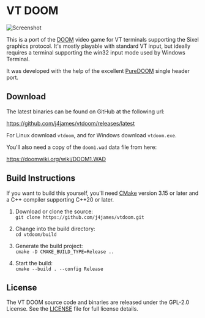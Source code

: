 VT DOOM
=======

![Screenshot](screenshot.png)

This is a port of the [DOOM] video game for VT terminals supporting the Sixel
graphics protocol. It's mostly playable with standard VT input, but ideally
requires a terminal supporting the win32 input mode used by Windows Terminal.

It was developed with the help of the excellent [PureDOOM] single header port.

[DOOM]: https://en.wikipedia.org/wiki/Doom_(1993_video_game)
[PureDOOM]: https://github.com/Daivuk/PureDOOM


Download
--------

The latest binaries can be found on GitHub at the following url:

https://github.com/j4james/vtdoom/releases/latest

For Linux download `vtdoom`, and for Windows download `vtdoom.exe`.

You'll also need a copy of the `doom1.wad` data file from here:

https://doomwiki.org/wiki/DOOM1.WAD


Build Instructions
------------------

If you want to build this yourself, you'll need [CMake] version 3.15 or later
and a C++ compiler supporting C++20 or later.

1. Download or clone the source:  
   `git clone https://github.com/j4james/vtdoom.git`

2. Change into the build directory:  
   `cd vtdoom/build`

3. Generate the build project:  
   `cmake -D CMAKE_BUILD_TYPE=Release ..`

4. Start the build:  
   `cmake --build . --config Release`

[CMake]: https://cmake.org/


License
-------

The VT DOOM source code and binaries are released under the GPL-2.0 License.
See the [LICENSE] file for full license details.

[LICENSE]: LICENSE.txt
